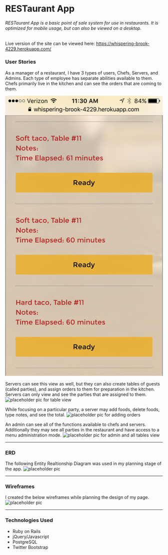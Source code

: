 # RESTaurant App

###### RESTaurant App is a basic point of sale system for use in restaurants. It is optimized for mobile usage, but can also be viewed on a desktop.

Live version of the site can be viewed here: https://whispering-brook-4229.herokuapp.com/


### User Stories
As a manager of a restaurant, I have 3 types of users, Chefs, Servers, and Admins. Each type of employee has separate abilities available to them. Chefs primarily live in the kitchen and can see the orders that are coming to them.

![placeholder pic for kitchen view food](/app/assets/images/chefview.png)

Servers can see this view as well, but they can also create tables of guests (called parties), and assign orders to them for preparation in the kitchen. Servers can only view and see the parties that are assigned to them.
![placeholder pic for table view](/app/assets/images/)

While focusing on a particular party, a server may add foods, delete foods, type notes, and see the total.
![placeholder pic for adding orders](/app/assets/images/)

An admin can see all of the functions available to chefs and servers. Additionally they may see all parties in the restaurant and have access to a menu administration mode.
![placeholder pic for admin and all tables view](/app/assets/images/)


---

### ERD
The following Entity Realtionship Diagram was used in my planning stage of the app.
![placeholder pic](/app/assets/images/)

---

### Wireframes
I created the below wireframes while planning the design of my page.
![placeholder pic](/app/assets/images/)

---
### Technologies Used
- Ruby on Rails
- jQuery/Javascript
- PostgreSQL
- Twitter Bootstrap

